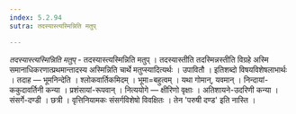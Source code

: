 ```yaml
---
index: 5.2.94
sutra: तदस्यास्त्यस्मिन्निति मतुप्

---
```

_तदस्यास्त्यस्मिन्निति मतुप्_ - तदस्यास्त्यस्मिन्निति मतुप् । तदस्यास्तीति तदस्मिन्नस्तीति विग्रहे अस्मि समानाधिकरणात्प्रथमान्तादस्य अस्मिन्निति चार्थे मतुप्स्यादित्यर्थः । उपावितौ । इतिशब्दो विषयविशेषलाभार्थः । तदाह — भूमनिन्देति । श्लोकवार्तिकमिदम् । भूमा=बहुत्वम् । यथा गोमान्, यवमान् । निन्दायां-ककुदावर्तिनी कन्या । प्रशंसायां-रूपवान् । नित्ययोगे — क्षीरिणो वृक्षाः । अतिशायने-उदरिणी कन्या । संसर्गे-दण्डी । छत्री । वृत्तिनियामकः संसर्गविशेषो विवक्षितः । तेन 'परुषी दण्ड' इति नास्ति । 